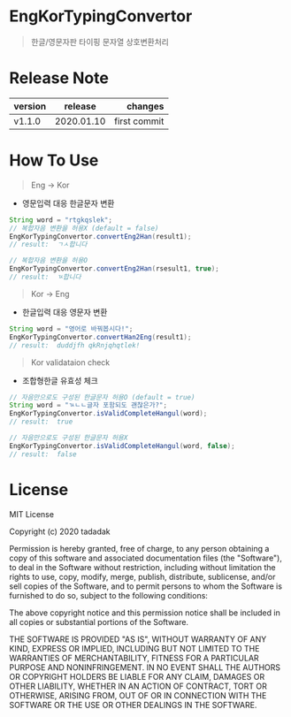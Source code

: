 # EngKorTypingConvertor
> 한글/영문자판 타이핑 문자열 상호변환처리

# Release Note

| version | release | changes |
|---|:---:|---:|
| v1.1.0 | 2020.01.10 | first commit |

# How To Use
> Eng -> Kor
- 영문입력 대응 한글문자 변환
 
```java
String word = "rtgkqslek";  
// 복합자음 변환을 허용X (default = false)
EngKorTypingConvertor.convertEng2Han(result1);
// result:  ㄱㅅ합니다

// 복합자음 변환을 허용O
EngKorTypingConvertor.convertEng2Han(rsesult1, true);
// result:  ㄳ합니다
```

> Kor -> Eng
- 한글입력 대응 영문자 변환 
```java
String word = "영어로 바꿔봅시다!";
EngKorTypingConvertor.convertHan2Eng(result1);
// result:  duddjfh qkRnjqhqtlek!
```

> Kor validataion check 
- 조합형한글 유효성 체크
```java
// 자음만으로도 구성된 한글문자 허용O (default = true)
String word = "ㄳㄴㄴ글자 포함되도 괜찮은가?";
EngKorTypingConvertor.isValidCompleteHangul(word);
// result:  true

// 자음만으로도 구성된 한글문자 허용X
EngKorTypingConvertor.isValidCompleteHangul(word, false);
// result:  false
```
# License
MIT License

Copyright (c) 2020 tadadak

Permission is hereby granted, free of charge, to any person obtaining a copy
of this software and associated documentation files (the "Software"), to deal
in the Software without restriction, including without limitation the rights
to use, copy, modify, merge, publish, distribute, sublicense, and/or sell
copies of the Software, and to permit persons to whom the Software is
furnished to do so, subject to the following conditions:

The above copyright notice and this permission notice shall be included in all
copies or substantial portions of the Software.

THE SOFTWARE IS PROVIDED "AS IS", WITHOUT WARRANTY OF ANY KIND, EXPRESS OR
IMPLIED, INCLUDING BUT NOT LIMITED TO THE WARRANTIES OF MERCHANTABILITY,
FITNESS FOR A PARTICULAR PURPOSE AND NONINFRINGEMENT. IN NO EVENT SHALL THE
AUTHORS OR COPYRIGHT HOLDERS BE LIABLE FOR ANY CLAIM, DAMAGES OR OTHER
LIABILITY, WHETHER IN AN ACTION OF CONTRACT, TORT OR OTHERWISE, ARISING FROM,
OUT OF OR IN CONNECTION WITH THE SOFTWARE OR THE USE OR OTHER DEALINGS IN THE
SOFTWARE.
